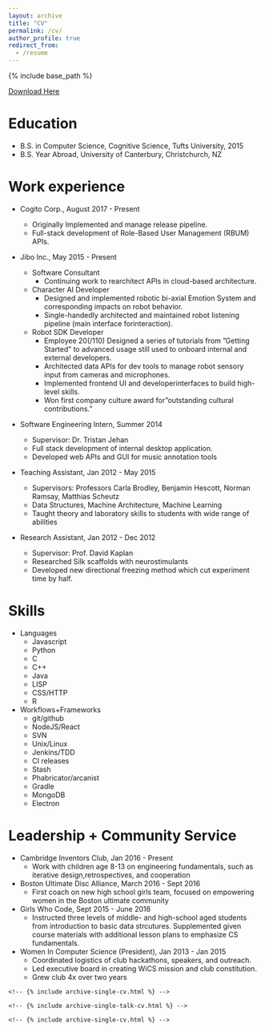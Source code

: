 ```yaml
---
layout: archive
title: "CV"
permalink: /cv/
author_profile: true
redirect_from:
  - /resume
---
```


{% include base_path %}

<a href="/files/csaund_resume.pdf">Download Here</a>

Education
======
* B.S. in Computer Science, Cognitive Science, Tufts University, 2015
* B.S. Year Abroad, University of Canterbury, Christchurch, NZ

Work experience
======
* Cogito Corp., August 2017 - Present
  * Originally Implemented and manage release pipeline.
  * Full-stack development of Role-Based User Management (RBUM) APIs.

* Jibo Inc., May 2015 - Present
  * Software Consultant
    * Continuing work to rearchitect APIs in cloud-based architecture.
  * Character AI Developer
    * Designed and implemented robotic bi-axial Emotion System and corresponding
  impacts on robot behavior.
    * Single-handedly architected and maintained robot listening pipeline (main
  interface forinteraction).
  * Robot SDK Developer
    * Employee 20(/110) Designed a series of tutorials from ”Getting Started” to
  advanced usage still used to onboard internal and external developers.
    * Architected data APIs for dev tools to manage robot sensory input from
  cameras and microphones.
    * Implemented frontend UI and developerinterfaces to build high-level skills.
    * Won first company culture award for”outstanding cultural contributions.”

* Software Engineering Intern, Summer 2014
  * Supervisor: Dr. Tristan Jehan
  * Full stack development of internal desktop application.
  * Developed web APIs and GUI for music annotation tools
  
* Teaching Assistant, Jan 2012 - May 2015 
  * Supervisors: Professors Carla Brodley, Benjamin Hescott, Norman Ramsay, Matthias Scheutz
  * Data Structures, Machine Architecture, Machine Learning
  * Taught theory and laboratory skills to students with wide range of abilities
    
* Research Assistant, Jan 2012 - Dec 2012
  * Supervisor: Prof. David Kaplan
  * Researched Silk scaffolds with neurostimulants
  * Developed new directional freezing method which cut experiment time by half.
  
Skills
======
* Languages
  * Javascript 
  * Python
  * C
  * C++ 
  * Java
  * LISP 
  * CSS/HTTP
  * R
* Workflows+Frameworks
  * git/github 
  * NodeJS/React 
  * SVN 
  * Unix/Linux 
  * Jenkins/TDD 
  * CI releases
  * Stash 
  * Phabricator/arcanist 
  * Gradle
  * MongoDB 
  * Electron

Leadership + Community Service
======
* Cambridge Inventors Club, Jan 2016 - Present
  * Work with children age 8-13 on engineering fundamentals, such as iterative design,retrospectives, and cooperation
* Boston Ultimate Disc Alliance, March 2016 - Sept 2016
  * First coach on new high school girls team, focused on empowering women in the Boston ultimate community
* Girls Who Code, Sept 2015 - June 2016
  * Instructed three levels of middle- and high-school aged students from introduction to basic data strcutures. Supplemented given
course materials with additional lesson plans to emphasize CS fundamentals.
* Women In Computer Science (President), Jan 2013 - Jan 2015
  * Coordinated logistics of club hackathons, speakers, and outreach.
  * Led executive board in creating WiCS mission and club constitution.
  * Grew club 4x over two years

<!-- Publications -->
<!-- ====== -->
  <!-- <ul>{% for post in site.publications %} -->
    <!-- {% include archive-single-cv.html %} -->
  <!-- {% endfor %}</ul> -->
  <!--  -->
<!-- Talks -->
<!-- ====== -->
  <!-- <ul>{% for post in site.talks %} -->
    <!-- {% include archive-single-talk-cv.html %} -->
  <!-- {% endfor %}</ul> -->
  <!--  -->
<!-- Teaching -->
<!-- ====== -->
  <!-- <ul>{% for post in site.teaching %} -->
    <!-- {% include archive-single-cv.html %} -->
  <!-- {% endfor %}</ul> -->
  
